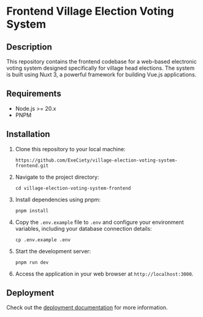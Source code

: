 # Frontend Village Election Voting System

## Description

This repository contains the frontend codebase for a web-based electronic voting system designed specifically for village head elections. The system is built using Nuxt 3, a powerful framework for building Vue.js applications.

## Requirements
- Node.js >= 20.x
- PNPM

## Installation

1. Clone this repository to your local machine:
    ```
    https://github.com/ExeCiety/village-election-voting-system-frontend.git
    ```

2. Navigate to the project directory:
    ```
    cd village-election-voting-system-frontend
    ```

3. Install dependencies using pnpm:
    ```
    pnpm install
    ```

4. Copy the `.env.example` file to `.env` and configure your environment variables, including your database connection details:
    ```
    cp .env.example .env
    ```

5. Start the development server:

    ```
    pnpm run dev
    ```

6. Access the application in your web browser at `http://localhost:3000`.

## Deployment
Check out the [deployment documentation](https://nuxt.com/docs/getting-started/deployment) for more information.
